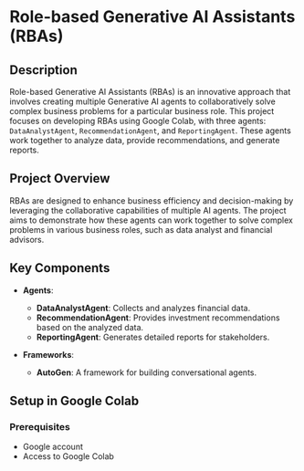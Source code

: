 # Role-based Generative AI Assistants (RBAs)

## Description
Role-based Generative AI Assistants (RBAs) is an innovative approach that involves creating multiple Generative AI agents to collaboratively solve complex business problems for a particular business role. This project focuses on developing RBAs using Google Colab, with three agents: `DataAnalystAgent`, `RecommendationAgent`, and `ReportingAgent`. These agents work together to analyze data, provide recommendations, and generate reports.

## Project Overview
RBAs are designed to enhance business efficiency and decision-making by leveraging the collaborative capabilities of multiple AI agents. The project aims to demonstrate how these agents can work together to solve complex problems in various business roles, such as data analyst and financial advisors.

## Key Components
- **Agents**:
  - **DataAnalystAgent**: Collects and analyzes financial data.
  - **RecommendationAgent**: Provides investment recommendations based on the analyzed data.
  - **ReportingAgent**: Generates detailed reports for stakeholders.

- **Frameworks**:
  - **AutoGen**: A framework for building conversational agents.

## Setup in Google Colab

### Prerequisites
- Google account
- Access to Google Colab


